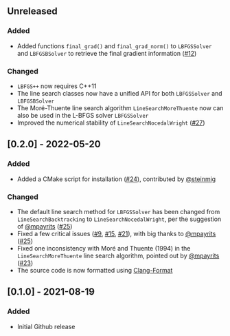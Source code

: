 ## Unreleased

### Added

- Added functions `final_grad()` and `final_grad_norm()` to `LBFGSSolver`
  and `LBFGSBSolver` to retrieve the final gradient information
  ([#12](https://github.com/yixuan/LBFGSpp/issues/12))

### Changed

- `LBFGS++` now requires C++11
- The line search classes now have a unified API for both `LBFGSSolver` and `LBFGSBSolver`
- The Moré-Thuente line search algorithm `LineSearchMoreThuente` now can also be used
  in the L-BFGS solver `LBFGSSolver`
- Improved the numerical stability of `LineSearchNocedalWright`
  ([#27](https://github.com/yixuan/LBFGSpp/issues/27))



## [0.2.0] - 2022-05-20

### Added

- Added a CMake script for installation ([#24](https://github.com/yixuan/LBFGSpp/pull/24)),
  contributed by [@steinmig](https://github.com/steinmig)

### Changed

- The default line search method for `LBFGSSolver` has been changed from `LineSearchBacktracking`
  to `LineSearchNocedalWright`, per the suggestion of [@mpayrits](https://github.com/mpayrits)
  ([#25](https://github.com/yixuan/LBFGSpp/pull/25))
- Fixed a few critical issues ([#9](https://github.com/yixuan/LBFGSpp/issues/9),
  [#15](https://github.com/yixuan/LBFGSpp/issues/15),
  [#21](https://github.com/yixuan/LBFGSpp/issues/21)), with big thanks to
  [@mpayrits](https://github.com/mpayrits) ([#25](https://github.com/yixuan/LBFGSpp/pull/25))
- Fixed one inconsistency with Moré and Thuente (1994) in the `LineSearchMoreThuente`
  line search algorithm, pointed out by [@mpayrits](https://github.com/mpayrits)
  ([#23](https://github.com/yixuan/LBFGSpp/issues/23))
- The source code is now formatted using [Clang-Format](https://clang.llvm.org/docs/ClangFormat.html)



## [0.1.0] - 2021-08-19

### Added

- Initial Github release
